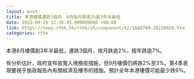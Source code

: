 ```yaml
---
layout: post
title: 本港樓價連跌3個月　8月按月跌逾2%創3年半最低
date: 2022-09-28 12:36:45.000000000 +08:00
link: https://news.rthk.hk/rthk/ch/component/k2/1668769-20220928.htm
categories: rthk
---
```


本港8月樓價創3年半最低，連跌3個月，按月跌逾2%，按年跌逾7%。

有分析估計，政府宣布放寬入境檢疫措施，但9月樓價仍將跌2%至3%。第4季表現要視乎施政報告內有關經濟及樓市的措施。預計全年本港樓價可能最少跌9%。
